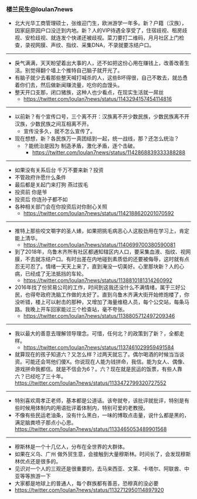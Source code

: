 ### 楼兰民生@loulan7news
- 北大光华工商管理硕士，张维迎门生，欧洲游学一年多。新？户籍（汉族），因家庭原因户口没迁到内地。新？人的VIP待遇全享受了，住宿歧视、租房歧视、安检歧视、就连发个快递还被歧视。菜刀要打二维码，月月社区上门检查，录视网膜、声纹、指纹、采集DNA，不录就要冻结户口。
---
- 戾气满满，天天盼望着出大事的人，还不如把这份心用在赚钱上，改善改善生活。别觉得翻个墙上个推特自己脑子就开光了。
- 有脑子就少去看那些整天喊打喊杀的人，这些B坏得很，自己不敢去，就怂恿着你们去，然后做新闻赚流量，吃你的血馒头。
- 整天开口支那，闭口猪族，这种人也少看点，在现实生活就一屌丝
  - https://twitter.com/loulan7news/status/1143294157454114816
---
- 以前新？有个宣传口号，三个离不开：汉族离不开少数民族，少数民族离不开汉族，少数民族之间互相离不开。
  - 宣传没多久，就不怎么宣传了。
- 现在想想，新？各民族万一真团结到一起，统一战线，那？还怎么统治？
  - ？能统治是因为 制造矛盾，激化矛盾，逐个击破。
    - https://twitter.com/loulan7news/status/1142868839333388288
---
- 如果没有关系后台 千万不要来新？投资
- 不管政府许愿什么条件
- 最后都是关起门来打狗 燕过拔毛
- 投资前 你是爷
- 投资后 你连孙子都不如
- 各种相关部门会在你投资后对你耐心关照
  - https://twitter.com/loulan7news/status/1142188620201070592
---
- 推特上那些咬文嚼字的圣人婊，如果把挑毛病恶心人这股劲用在学习上，肯定能上清华。
  - https://twitter.com/loulan7news/status/1140699700380590081
- 到了2018年，乌鲁木齐所有社区都通知辖区内人口，要采集血液、指纹、视网膜，不去就冻结户口。有时出差在内地碰到素质低的还要被侮辱，这时就有点忍无可忍了。情绪一天天上来了，直到淹没一切美好。心里那块新？人的心病，已经成了无法抵挡的车轮。
  - https://twitter.com/loulan7news/status/1138810181314260992
- 2016年找了份贸易公司的工作，时间到这我还没什么不满情绪，属于三好公民，也得夸政府洗脑工作做的太好了。直到乌鲁木齐满大街开始修炮楼了，你没听错，楼上可以射击的那种，又增加了海量维稳人员，每个公交站，每条马路。我晚上开车回家能过三个检查站，毫不夸张。
  - https://twitter.com/loulan7news/status/1138805712497209346
---
- 我以最大的善意去理解领导理念。可惜，任何北？的政策到了新？，全都走样。
  - https://twitter.com/loulan7news/status/1137461029959491584
- 就算现在的孩子知道六？又怎么样？过两天就忘了。偶尔喝酒的时候当当谈资。可能还会骂他们傻X。你说现在人能为钱拼命，我信。能为女人、偶像、游戏拼命我都信。就是不信会为6？。六？现在就是民运的饭票，有些人靠六？已经吃了三十年。
https://twitter.com/loulan7news/status/1133472799320727552
---
- 特别喜欢周孝正老师，基本都是公道话。该夸就夸，该批评就批评，特别是有些时候用体制内的用语批评着体制内，特别可爱的老教授。
- 不像有些民运老油条，没有什么黑白，一味的博取点击量，说什么都是黑的，满足脑粪喷子那点小心思。
https://twitter.com/loulan7news/status/1133465053489901568
---
- 穆斯林是一个十几亿人，分布在全世界的大群体。
- 如果在义乌、广州 做外贸生意，会接触到大量穆斯林。时间长了，会发现穆斯林优点还是很多的。
- 见识对一个人的三观还是很重要的，去马来西亚、文莱、卡塔尔、阿联酋、中亚等等旅游一下  
- 大家都是地球上的普通人，每个群族都有善恶，恐穆真的没必要
- https://twitter.com/loulan7news/status/1132712950114897920